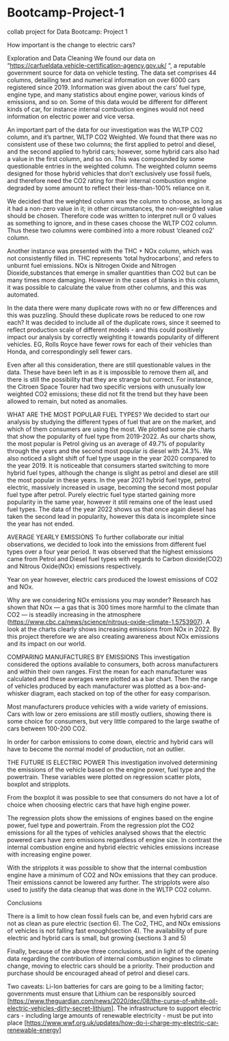 # Bootcamp-Project-1
collab project for Data Bootcamp: Project 1 

How important is the change to electric cars?


Exploration and Data Cleaning
We found our data on “https://carfueldata.vehicle-certification-agency.gov.uk/ “, a reputable government source for data on vehicle testing. The data set comprises 44 columns, detailing text and numerical information on over 6000 cars registered since 2019. Information was given about the cars’ fuel type, engine type, and many statistics about engine power, various kinds of emissions, and so on. Some of this data would be different for different kinds of car, for instance internal combustion engines would not need information on electric power and vice versa.

An important part of the data for our investigation was the WLTP CO2 column, and it’s partner, WLTP CO2 Weighted. We found that there was no consistent use of these two columns; the first applied to petrol and diesel, and the second applied to hybrid cars; however, some hybrid cars also had a value in the first column, and so on. This was compounded by some questionable entries in the weighted column. The weighted column seems designed for those hybrid vehicles that don’t exclusively use fossil fuels, and therefore need the CO2 rating for their internal combustion engine degraded by some amount to reflect their less-than-100% reliance on it. 

We decided that the weighted column was the column to choose, as long as it had a non-zero value in it; in other circumstances, the non-weighted value should be chosen. Therefore code was written to interpret null or 0 values as something to ignore, and in these cases choose the WLTP CO2 column. Thus these two columns were combined into a more robust ‘cleaned co2’ column.

Another instance was presented with the THC + NOx column, which was not consistently filled in. THC represents ‘total hydrocarbons’, and refers to unburnt fuel emissions. NOx is Nitrogen Oxide and Nitrogen Dioxide,substances that emerge in smaller quantities than CO2 but can be many times more damaging. However in the cases of blanks in this column, it was possible to calculate the value from other columns, and this was automated.

In the data there were many duplicate rows with no or few differences and this was puzzling. Should these duplicate rows be reduced to one row each? It was decided to include all of the duplicate rows, since it seemed to reflect production scale of different models - and this could positively impact our analysis by correctly weighting it towards popularity of different vehicles. EG, Rolls Royce have fewer rows for each of their vehicles than Honda, and correspondingly sell fewer cars.

Even after all this consideration, there are still questionable values in the data. These have been left in as it is impossible to remove them all, and there is still the possibility that they are strange but correct. For instance, the Citroen Space Tourer had two specific versions with unusually low weighted CO2 emissions; these did not fit the trend but they have been allowed to remain, but noted as anomalies.


WHAT ARE THE MOST POPULAR FUEL TYPES?
We decided to start our analysis by studying the different types of fuel that are on the market, and which of them consumers are using the most. We plotted some pie charts that show the popularity of fuel type from 2019-2022. As our charts show, the most popular is Petrol giving us an average of 49.7% of popularity through the years and the second most popular is diesel with 24.3%. We also noticed a slight shift of fuel type usage in the year 2020 compared to the year 2019. It is noticeable that consumers started switching to more hybrid fuel types, although the change is slight as petrol and diesel are still the most popular in these years. In the year 2021 hybrid fuel type, petrol electric, massively increased in usage, becoming the second most popular fuel type after petrol. Purely electric fuel type started gaining more popularity in the same year, however it still remains one of the least used fuel types. The data of the year 2022 shows us that once again diesel has taken the second lead in popularity, however this data is incomplete since the year has not ended.


AVERAGE YEARLY EMISSIONS
To further collaborate our initial observations, we decided to look into the emissions from different fuel types over a four year period. It was observed that the highest emissions came from  Petrol and Diesel fuel types with regards to Carbon dioxide(CO2) and Nitrous Oxide(NOx) emissions respectively. 

Year on year however, electric cars produced the lowest emissions of CO2 and NOx. 

Why are we considering NOx emissions you may wonder? Research has shown that NOx — a gas that is 300 times more harmful to the climate than CO2 — is steadily increasing in the atmosphere (https://www.cbc.ca/news/science/nitrous-oxide-climate-1.5753907). A look at the charts clearly shows increasing emissions from NOx in 2022. By this project therefore we are also creating awareness about NOx emissions and its impact on our world.

COMPARING MANUFACTURES BY EMISSIONS
This investigation considered the options available to consumers, both across manufacturers and within their own ranges. First the mean for each manufacturer was calculated and these averages were plotted as a bar chart. Then the range of vehicles produced by each manufacturer was plotted as a box-and-whisker diagram, each stacked on top of the other for easy comparison.

Most manufacturers produce vehicles with a wide variety of emissions. Cars with low or zero emissions are still mostly outliers, showing there is some choice for consumers, but very little compared to the large swathe of cars between 100-200 CO2.

In order for carbon emissions to come down, electric and hybrid cars will have to become the normal model of production, not an outlier.

THE FUTURE IS ELECTRIC POWER
This investigation involved determining the emissions of the vehicle based on the engine power, fuel type and the powertrain. These variables were plotted on regression scatter plots, boxplot and stripplots. 

From the boxplot it was possible to see that consumers do not have a lot of choice when choosing electric cars that have high engine power.

The regression plots show the emissions of engines based on the engine power, fuel type and powertrain. From the regression plot the CO2 emissions for all the types of vehicles analysed shows that the electric powered cars have zero emissions regardless of engine size. In contrast the internal combustion engine and hybrid electric vehicles emissions increase with increasing engine power.

With the stripplots it was possible to show that the internal combustion engine have a minimum of CO2  and NOx emissions that they can produce. Their emissions cannot be lowered any further. The stripplots were also used to justify the data cleanup that was done in the WLTP CO2 column.


Conclusions

There is a limit to how clean fossil fuels can be, and even hybrid cars are not as clean as pure electric (section 6). 
The Co2, THC, and NOx emissions of vehicles is not falling fast enough(section 4).
The availability of pure electric and hybrid cars is small, but growing (sections 3 and 5)


Finally, because of the above three conclusions, and in light of the opening data regarding the contribution of internal combustion engines to climate change, moving to electric cars should be a priority. Their production and purchase should be encouraged ahead of petrol and diesel cars.

Two caveats:
Li-Ion batteries for cars are going to be a limiting factor; governments must ensure that Lithium can be responsibly sourced [https://www.theguardian.com/news/2020/dec/08/the-curse-of-white-oil-electric-vehicles-dirty-secret-lithium].
The infrastructure to support electric cars - including large amounts of renewable electricity - must be put into place [https://www.wwf.org.uk/updates/how-do-i-charge-my-electric-car-renewable-energy]


